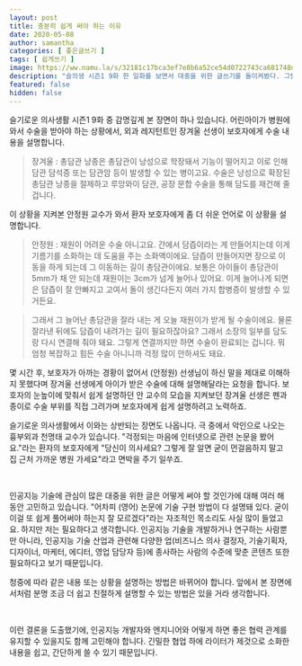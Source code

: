 ```yaml
---
layout: post
title: 충분히 쉽게 써야 하는 이유
date: 2020-05-08
author: samantha
categories: [ 좋은글쓰기 ]
tags: [ 쉽게쓰기 ]
image: https://ww.namu.la/s/32181c17bca3ef7e8b6a52ce54d0722743ca681748d775a356f990fe84a2637b8bab824e18b553d0294f9dc9f23a691f53256350293b6f3490ab4e573fd95a2afbd4cfe7204c9d00281e6254614249ce7cf89f739d79849e57ab378bd7c822708ebadd55d6449009454ffcf2cf8e5871
description: "슬의생 시즌1 9화 한 일화를 보면서 대중을 위한 글쓰기를 돌이켜봤다. 그럴 필요가 없다는 말에 사실 동의하지 않는다. 누구나 정보에 쉽게 접근할 권리가 있다. 그렇다면 누군가는 쉽게 쓸 필요가 있다. 글 쓰는 걸 업으로 삼는 사람이라면 더욱 사명감을 가질 필요가 있다."
featured: false
hidden: false
---
```


슬기로운 의사생활 시즌1 9화 중 감명깊게 본 장면이 하나 있습니다. 어린아이가 병원에 와서 수술을 받아야 하는 상황에서, 외과 레지턴트인 장겨울 선생이 보호자에게 수술 내용을 설명합니다.

>장겨울 : 총담관 낭종은 총담관이 낭성으로 학장돼서 기능이 떨어지고 이로 인해 담관 담석증 또는 담관암 등이 발생할 수 있는 병이고요. 수술은 낭성으로 확장된 총담관 낭종을 절제하고 루앙와이 담관, 공장 문합 수술을 통해 담도를 재건해 줄 겁니다.

이 상황을 지켜본 안정원 교수가 와서 환자 보호자에게 좀 더 쉬운 언어로 이 상황을 설명합니다.

>안정원 : 재원이 어려운 수술 아니고요. 간에서 담즙이라는 게 만들어지는데 이게 기름기를 소화하는 데 도움을 주는 소화액이에요. 담즙이 만들어지면 장으로 이동을 하게 되는데 그 이동하는 길이 총담관이에요. 보통은 아이들이 총담관이 5mm가 채 안 되는데 재원이는 3cm가 넘게 늘어나 있어요. 이게 늘어나게 되면은 담즙이 잘 안빠지고 고여서 돌이 생긴다든지 여러 가지 합병증이 발생할 수 있거든요.

>그래서 그 늘어난 총담관을 잘라 내는 게 오늘 재원이가 받게 될 수술이에요. 물론 잘라낸 뒤에도 담즙이 내려가는 길이 필요하잖아요? 그래서 소장의 일부를 담도랑 다시 연결해 줘야 돼요. 그렇게 연결까지만 하면 수술이 완료되는 겁니다. 뭐 엄청 복잡하고 힘든 수술 아니니까 걱정 많이 안하셔도 돼요.

몇 시간 후, 보호자가 아까는 경황이 없어서 (안정원) 선생님이 하신 말을 제대로 이해하지 못했다며 장겨울 선생에게 아이가 받은 수술에 대해 설명해달라는 요청을 합니다. 보호자의 눈높이에 맞춰서 쉽게 설명하던 안 교수의 모습을 지켜보던 장겨울 선생은 펜과 종이로 수술 부위를 직접 그려가며 보호자에게 쉽게 설명하려고 노력하죠.

슬기로운 의사생활에서 이와는 상반되는 장면도 나옵니다. 극 중에서 악인으로 나오는 흉부외과 천명태 교수가 있습니다. "걱정되는 마음에 인터넷으로 관련 논문을 봤어요."라는 환자의 보호자에게 "당신이 의사세요? 그렇게 잘 알면 굳이 먼걸음하지 말고 집 근처 가까운 병원 가세요"라고 면박을 주기 일쑤죠.

<br/>

인공지능 기술에 관심이 많은 대중을 위한 글은 어떻게 써야 할 것인가에 대해 여러 해 동안 고민하고 있습니다. "어차피 (영어) 논문에 기술 구현 방법이 다 설명돼 있다. 굳이 이걸 또 쉽게 풀어써야 하는지 잘 모르겠다"라는 자조적인 목소리도 사실 많이 들었고요. 하지만 저는 필요하다고 생각합니다. 인공지능 기술을 개발하거나 연구하는 사람뿐만 아니라, 인공지능 기술 산업과 관련해 다양한 업(비즈니스 의사 결정자, 기술기획자, 디자이너, 마케터, 에디터, 영업 담당자 등)에 종사하는 사람의 수준에 맞춘 콘텐츠 또한 필요하다고 보기 때문입니다.

청중에 따라 같은 내용 또는 상황을 설명하는 방법은 바뀌어야 합니다. 앞에서 본 장면에서처럼 분명 조금 더 쉽고 친절하게 설명할 수 있는 방법은 있을 거라 생각합니다.

<br/>

이런 결론을 도출했기에, 인공지능 개발자와 엔지니어와 어떻게 하면 좋은 협력 관계를 유지할 수 있을지도 함께 고민해야 합니다. 긴밀한 협업 하에 라이터가 제것으로 소화한 내용을 쉽고, 간단하게 쓸 수 있기 때문입니다.
